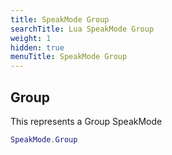 ```yaml
---
title: SpeakMode Group
searchTitle: Lua SpeakMode Group
weight: 1
hidden: true
menuTitle: SpeakMode Group
---
```

## Group

This represents a Group SpeakMode
```lua
SpeakMode.Group
```